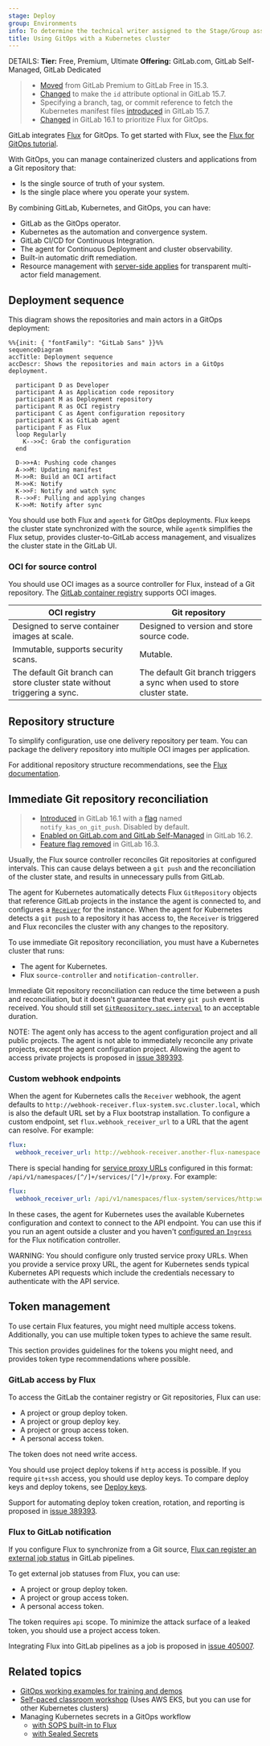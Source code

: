 ```yaml
---
stage: Deploy
group: Environments
info: To determine the technical writer assigned to the Stage/Group associated with this page, see https://handbook.gitlab.com/handbook/product/ux/technical-writing/#assignments
title: Using GitOps with a Kubernetes cluster
---
```


DETAILS:
**Tier:** Free, Premium, Ultimate
**Offering:** GitLab.com, GitLab Self-Managed, GitLab Dedicated

> - [Moved](https://gitlab.com/gitlab-org/gitlab/-/issues/346567) from GitLab Premium to GitLab Free in 15.3.
> - [Changed](https://gitlab.com/gitlab-org/gitlab/-/issues/346585) to make the `id` attribute optional in GitLab 15.7.
> - Specifying a branch, tag, or commit reference to fetch the Kubernetes manifest files [introduced](https://gitlab.com/groups/gitlab-org/-/epics/4516) in GitLab 15.7.
> - [Changed](https://gitlab.com/gitlab-org/gitlab/-/issues/395364) in GitLab 16.1 to prioritize Flux for GitOps.

GitLab integrates [Flux](https://fluxcd.io/flux/) for GitOps.
To get started with Flux, see the [Flux for GitOps tutorial](gitops/flux_tutorial.md).

With GitOps, you can manage containerized clusters and applications from a Git repository that:

- Is the single source of truth of your system.
- Is the single place where you operate your system.

By combining GitLab, Kubernetes, and GitOps, you can have:

- GitLab as the GitOps operator.
- Kubernetes as the automation and convergence system.
- GitLab CI/CD for Continuous Integration.
- The agent for Continuous Deployment and cluster observability.
- Built-in automatic drift remediation.
- Resource management with [server-side applies](https://kubernetes.io/docs/reference/using-api/server-side-apply/) for transparent multi-actor field management.

## Deployment sequence

This diagram shows the repositories and main actors in a GitOps deployment:

```mermaid
%%{init: { "fontFamily": "GitLab Sans" }}%%
sequenceDiagram
accTitle: Deployment sequence
accDescr: Shows the repositories and main actors in a GitOps deployment.

  participant D as Developer
  participant A as Application code repository
  participant M as Deployment repository
  participant R as OCI registry
  participant C as Agent configuration repository
  participant K as GitLab agent
  participant F as Flux
  loop Regularly
    K-->>C: Grab the configuration
  end

  D->>+A: Pushing code changes
  A->>M: Updating manifest
  M->>R: Build an OCI artifact
  M->>K: Notify
  K->>F: Notify and watch sync
  R-->>F: Pulling and applying changes
  K->>M: Notify after sync
```

You should use both Flux and `agentk` for GitOps deployments. Flux keeps the cluster state synchronized with the source, while `agentk` simplifies the Flux setup, provides cluster-to-GitLab access management, and visualizes the cluster state in the GitLab UI.

### OCI for source control

You should use OCI images as a source controller for Flux, instead of a Git repository. The [GitLab container registry](../../packages/container_registry/_index.md) supports OCI images.

| OCI registry | Git repository |
| ---          | ---              |
| Designed to serve container images at scale. | Designed to version and store source code. |
| Immutable, supports security scans. | Mutable. |
| The default Git branch can store cluster state without triggering a sync. | The default Git branch triggers a sync when used to store cluster state. |

## Repository structure

To simplify configuration, use one delivery repository per team.
You can package the delivery repository into multiple OCI images per application.

For additional repository structure recommendations, see the [Flux documentation](https://fluxcd.io/flux/guides/repository-structure/).

## Immediate Git repository reconciliation

> - [Introduced](https://gitlab.com/gitlab-org/gitlab/-/issues/392852) in GitLab 16.1 with a [flag](../../../administration/feature_flags.md) named `notify_kas_on_git_push`. Disabled by default.
> - [Enabled on GitLab.com and GitLab Self-Managed](https://gitlab.com/gitlab-org/gitlab/-/merge_requests/126527) in GitLab 16.2.
> - [Feature flag removed](https://gitlab.com/gitlab-org/gitlab/-/issues/410429) in GitLab 16.3.

Usually, the Flux source controller reconciles Git repositories at configured intervals.
This can cause delays between a `git push` and the reconciliation of the cluster state, and results in
unnecessary pulls from GitLab.

The agent for Kubernetes automatically detects Flux `GitRepository` objects that
reference GitLab projects in the instance the agent is connected to,
and configures a [`Receiver`](https://fluxcd.io/flux/components/notification/receivers/) for the instance.
When the agent for Kubernetes detects a `git push` to a repository it has access to, the `Receiver` is triggered
and Flux reconciles the cluster with any changes to the repository.

To use immediate Git repository reconciliation, you must have a Kubernetes cluster that runs:

- The agent for Kubernetes.
- Flux `source-controller` and `notification-controller`.

Immediate Git repository reconciliation can reduce the time between a push and reconciliation,
but it doesn't guarantee that every `git push` event is received. You should still set
[`GitRepository.spec.interval`](https://fluxcd.io/flux/components/source/gitrepositories/#interval)
to an acceptable duration.

NOTE:
The agent only has access to the agent configuration project and all public projects.
The agent is not able to immediately reconcile any private projects, except the agent configuration project.
Allowing the agent to access private projects is proposed in [issue 389393](https://gitlab.com/gitlab-org/gitlab/-/issues/389393).

### Custom webhook endpoints

When the agent for Kubernetes calls the `Receiver` webhook,
the agent defaults to `http://webhook-receiver.flux-system.svc.cluster.local`,
which is also the default URL set by a Flux bootstrap installation. To configure a custom
endpoint, set `flux.webhook_receiver_url` to a URL that the agent can resolve. For example:

```yaml
flux:
  webhook_receiver_url: http://webhook-receiver.another-flux-namespace.svc.cluster.local
```

There is special handing for
[service proxy URLs](https://kubernetes.io/docs/tasks/access-application-cluster/access-cluster-services/) configured
in this format: `/api/v1/namespaces/[^/]+/services/[^/]+/proxy`. For example:

```yaml
flux:
  webhook_receiver_url: /api/v1/namespaces/flux-system/services/http:webhook-receiver:80/proxy
```

In these cases, the agent for Kubernetes uses the available Kubernetes configuration
and context to connect to the API endpoint.
You can use this if you run an agent outside a cluster
and you haven't [configured an `Ingress`](https://fluxcd.io/flux/guides/webhook-receivers/#expose-the-webhook-receiver)
for the Flux notification controller.

WARNING:
You should configure only trusted service proxy URLs.
When you provide a service proxy URL,
the agent for Kubernetes sends typical Kubernetes API requests which include
the credentials necessary to authenticate with the API service.

## Token management

To use certain Flux features, you might need multiple access tokens. Additionally, you can use multiple token types to achieve the same result.

This section provides guidelines for the tokens you might need, and provides token type recommendations where possible.

### GitLab access by Flux

To access the GitLab the container registry or Git repositories, Flux can use:

- A project or group deploy token.
- A project or group deploy key.
- A project or group access token.
- A personal access token.

The token does not need write access.

You should use project deploy tokens if `http` access is possible.
If you require `git+ssh` access, you should use deploy keys.
To compare deploy keys and deploy tokens, see [Deploy keys](../../project/deploy_keys/_index.md).

Support for automating deploy token creation, rotation, and reporting is proposed in [issue 389393](https://gitlab.com/gitlab-org/gitlab/-/issues/389393).

### Flux to GitLab notification

If you configure Flux to synchronize from a Git source, [Flux can register an external job status](https://fluxcd.io/flux/components/notification/providers/#git-commit-status-updates) in GitLab pipelines.

To get external job statuses from Flux, you can use:

- A project or group deploy token.
- A project or group access token.
- A personal access token.

The token requires `api` scope. To minimize the attack surface of a leaked token, you should use
a project access token.

Integrating Flux into GitLab pipelines as a job is proposed in [issue 405007](https://gitlab.com/gitlab-org/gitlab/-/issues/405007).

## Related topics

- [GitOps working examples for training and demos](https://gitlab.com/groups/guided-explorations/gl-k8s-agent/gitops/-/wikis/home)
- [Self-paced classroom workshop](https://gitlab-for-eks.awsworkshop.io) (Uses AWS EKS, but you can use for other Kubernetes clusters)
- Managing Kubernetes secrets in a GitOps workflow
  - [with SOPS built-in to Flux](https://fluxcd.io/flux/guides/mozilla-sops/)
  - [with Sealed Secrets](https://fluxcd.io/flux/guides/sealed-secrets/)

